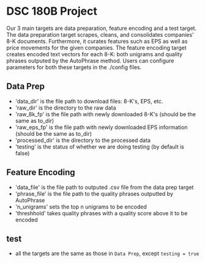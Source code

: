 # DSC 180B Project

Our 3 main targets are data preparation, feature encoding and a test target. The data preparation target scrapes, cleans, and consolidates companies' 8-K documents. Furthermore, it curates features such as EPS as well as price movements for the given companies. The feature encoding target creates encoded text vectors for each 8-K: both unigrams and quality phrases outputed by the AutoPhrase method. Users can configure parameters for both these targets in the ./config files.


## Data Prep

* 'data_dir' is the file path to download files: 8-K's, EPS, etc.
* 'raw_dir' is the directory to the raw data
* 'raw_8k_fp' is the file path with newly downloaded 8-K's (should be the same as to_dir)
* 'raw_eps_fp' is the file path with newly downloaded EPS information (should be the same as to_dir)
* 'processed_dir' is the directory to the processed data
* 'testing' is the status of whether we are doing testing (by default is false)


## Feature Encoding

* 'data_file' is the file path to outputed .csv file from the data prep target
* 'phrase_file' is the file path to the quality phrases outputted by AutoPhrase
* 'n_unigrams' sets the top n unigrams to be encoded
* 'threshhold' takes quality phrases with a quality score above it to be encoded


## test

* all the targets are the same as those in `Data Prep`, except `testing = true`
